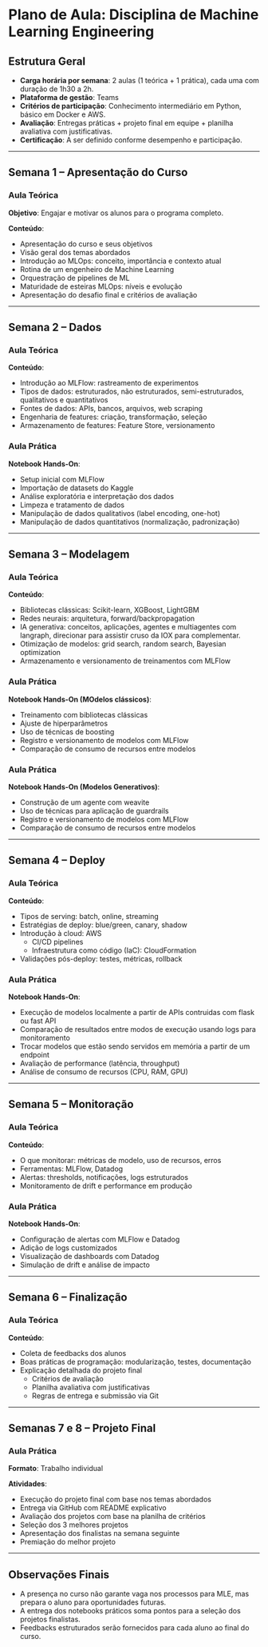 # Plano de Aula: Disciplina de Machine Learning Engineering

## Estrutura Geral
- **Carga horária por semana**: 2 aulas (1 teórica + 1 prática), cada uma com duração de 1h30 a 2h.
- **Plataforma de gestão**: Teams
- **Critérios de participação**: Conhecimento intermediário em Python, básico em Docker e AWS.
- **Avaliação**: Entregas práticas + projeto final em equipe + planilha avaliativa com justificativas.
- **Certificação**: A ser definido conforme desempenho e participação.

---

## Semana 1 – Apresentação do Curso

### Aula Teórica
**Objetivo**: Engajar e motivar os alunos para o programa completo.

**Conteúdo**:
- Apresentação do curso e seus objetivos
- Visão geral dos temas abordados
- Introdução ao MLOps: conceito, importância e contexto atual
- Rotina de um engenheiro de Machine Learning
- Orquestração de pipelines de ML
- Maturidade de esteiras MLOps: níveis e evolução
- Apresentação do desafio final e critérios de avaliação

---

## Semana 2 – Dados

### Aula Teórica
**Conteúdo**:
- Introdução ao MLFlow: rastreamento de experimentos
- Tipos de dados: estruturados, não estruturados, semi-estruturados, qualitativos e quantitativos
- Fontes de dados: APIs, bancos, arquivos, web scraping
- Engenharia de features: criação, transformação, seleção
- Armazenamento de features: Feature Store, versionamento

### Aula Prática
**Notebook Hands-On**:
- Setup inicial com MLFlow
- Importação de datasets do Kaggle
- Análise exploratória e interpretação dos dados
- Limpeza e tratamento de dados
- Manipulação de dados qualitativos (label encoding, one-hot)
- Manipulação de dados quantitativos (normalização, padronização)

---

## Semana 3 – Modelagem

### Aula Teórica
**Conteúdo**:
- Bibliotecas clássicas: Scikit-learn, XGBoost, LightGBM
- Redes neurais: arquitetura, forward/backpropagation
- IA generativa: conceitos, aplicações, agentes e multiagentes com langraph, direcionar para assistir cruso da IOX para complementar.
- Otimização de modelos: grid search, random search, Bayesian optimization
- Armazenamento e versionamento de treinamentos com MLFlow

### Aula Prática
**Notebook Hands-On (MOdelos clássicos)**:
- Treinamento com bibliotecas clássicas
- Ajuste de hiperparâmetros
- Uso de técnicas de boosting
- Registro e versionamento de modelos com MLFlow
- Comparação de consumo de recursos entre modelos

### Aula Prática
**Notebook Hands-On (Modelos Generativos)**:
- Construção de um agente com weavite
- Uso de técnicas para aplicação de guardrails
- Registro e versionamento de modelos com MLFlow
- Comparação de consumo de recursos entre modelos

---

## Semana 4 – Deploy

### Aula Teórica
**Conteúdo**:
- Tipos de serving: batch, online, streaming
- Estratégias de deploy: blue/green, canary, shadow
- Introdução à cloud: AWS
  - CI/CD pipelines
  - Infraestrutura como código (IaC): CloudFormation
- Validações pós-deploy: testes, métricas, rollback

### Aula Prática
**Notebook Hands-On**:
- Execução de modelos localmente a partir de APIs contruidas com flask ou fast API
- Comparação de resultados entre modos de execução usando logs para monitoramento
- Trocar modelos que estão sendo servidos em memória a partir de um endpoint
- Avaliação de performance (latência, throughput)
- Análise de consumo de recursos (CPU, RAM, GPU)

---

## Semana 5 – Monitoração

### Aula Teórica
**Conteúdo**:
- O que monitorar: métricas de modelo, uso de recursos, erros
- Ferramentas: MLFlow, Datadog
- Alertas: thresholds, notificações, logs estruturados
- Monitoramento de drift e performance em produção

### Aula Prática
**Notebook Hands-On**:
- Configuração de alertas com MLFlow e Datadog
- Adição de logs customizados
- Visualização de dashboards com Datadog
- Simulação de drift e análise de impacto

---

## Semana 6 – Finalização

### Aula Teórica
**Conteúdo**:
- Coleta de feedbacks dos alunos
- Boas práticas de programação: modularização, testes, documentação
- Explicação detalhada do projeto final
  - Critérios de avaliação
  - Planilha avaliativa com justificativas
  - Regras de entrega e submissão via Git

---

## Semanas 7 e 8 – Projeto Final

### Aula Prática
**Formato**: Trabalho individual

**Atividades**:
- Execução do projeto final com base nos temas abordados
- Entrega via GitHub com README explicativo
- Avaliação dos projetos com base na planilha de critérios
- Seleção dos 3 melhores projetos
- Apresentação dos finalistas na semana seguinte
- Premiação do melhor projeto

---

## Observações Finais
- A presença no curso não garante vaga nos processos para MLE, mas prepara o aluno para oportunidades futuras.
- A entrega dos notebooks práticos soma pontos para a seleção dos projetos finalistas.
- Feedbacks estruturados serão fornecidos para cada aluno ao final do curso.
